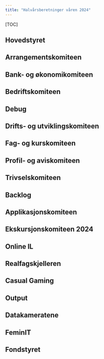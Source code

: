 ```yaml
---
title: "Halvårsberetninger våren 2024"
---
```


[TOC]


## Hovedstyret

## Arrangementskomiteen  

## Bank- og økonomikomiteen  

## Bedriftskomiteen

## Debug

## Drifts- og utviklingskomiteen

## Fag- og kurskomiteen

## Profil- og aviskomiteen

## Trivselskomiteen

## Backlog  

## Applikasjonskomiteen

## Ekskursjonskomiteen 2024

## Online IL

## Realfagskjelleren 

## Casual Gaming  

## Output

## Datakameratene

## FeminIT

## Fondstyret